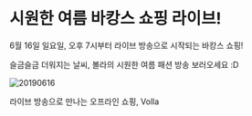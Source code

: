 # 시원한 여름 바캉스 쇼핑 라이브!

6월 16일 일요일, 오후 7시부터 라이브 방송으로 시작되는 바캉스 쇼핑!

슬금슬금 더워지는 날씨, 볼라의 시원한 여름 패션 방송 보러오세요 :D

![20190616](https://volla.live/src/assets/dist/20190616.png)

라이브 방송으로 만나는 오프라인 쇼핑, Volla
